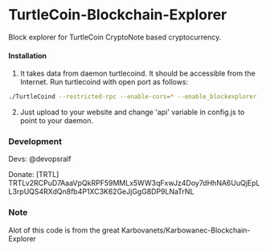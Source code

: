 # TurtleCoin-Blockchain-Explorer
Block explorer for TurtleCoin CryptoNote based cryptocurrency.

#### Installation

1) It takes data from daemon turtlecoind. It should be accessible from the Internet. Run turtlecoind with open port as follows:
```bash
./TurtleCoind --restricted-rpc --enable-cors=* --enable_blockexplorer --rpc-bind-ip=0.0.0.0 --rpc-bind-port=11898
```
2) Just upload to your website and change 'api' variable in config.js to point to your daemon.


### Development
Devs:
    @devopsralf

Donate: [TRTL] TRTLv2RCPuD7AaaVpQkRPF59MMLx5WW3qFxwJz4Doy7dHhNA6UuQjEpLL3rpUQS4RXdQn8fb4P1XC3K62GeJjGgG8DP9LNaTrNL

### Note

Alot of this code is from the great Karbovanets/Karbowanec-Blockchain-Explorer